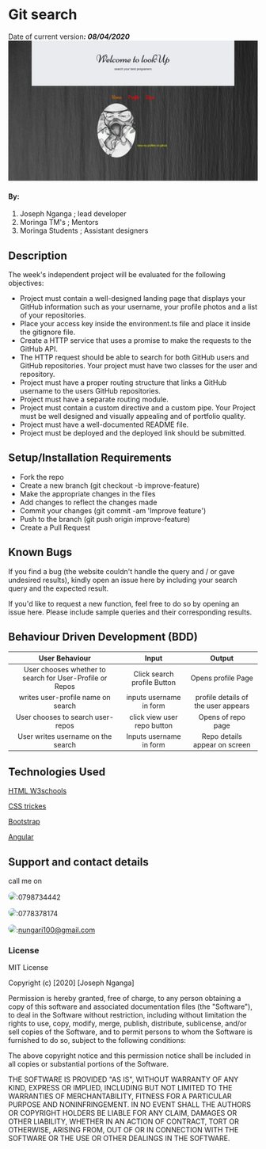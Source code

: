 # Git search

 Date of current version<strong>*: 08/04/2020*</strong>
 <img src="./src/assets/p.png"  >
#### By:
1. Joseph Nganga ; lead developer
1. Moringa TM's ; Mentors
1. Moringa Students ; Assistant designers

## Description

The week's independent project will be evaluated for the following objectives:
*  Project must contain a well-designed landing page that displays your GitHub information such as your username, your profile photos and a list of your repositories.
* Place your access key inside the environment.ts file and place it inside the gitignore file.
* Create a HTTP service that uses a promise to make the requests to the GitHub API.
* The HTTP request should be able to search for both GitHub users and GitHub repositories.
Your project must have two classes for the user and repository.
* Project must have a proper routing structure that links a GitHub username to the users GitHub repositories.
* Project must have a separate routing module.
* Project must contain a custom directive and a custom pipe.
Your Project must be well designed and visually appealing and of portfolio quality.
* Project must have a well-documented README file.
* Project must be deployed and the deployed link should be submitted.

## Setup/Installation Requirements
* Fork the repo
* Create a new branch (git checkout -b improve-feature)
* Make the appropriate changes in the files
* Add changes to reflect the changes made
* Commit your changes (git commit -am 'Improve feature')
* Push to the branch (git push origin improve-feature)
* Create a Pull Request

## Known Bugs
If you find a bug (the website couldn't handle the query and / or gave undesired results), kindly open an issue here by including your search query and the expected result.

If you'd like to request a new function, feel free to do so by opening an issue here. Please include sample queries and their corresponding results.
## Behaviour Driven Development (BDD)


|User Behaviour                    | Input                    | Output         |
|:--------------------------------:|:------------------------:|:--------------:|
|User chooses whether to search for User-Profile or Repos|  Click search profile Button   | Opens profile Page|
|writes user-profile name on search |inputs username in form   | profile details of the user appears |
|User chooses to search user-repos  | click view user repo button | Opens of repo page |
|User writes username on the search | Inputs username in form  | Repo details appear on screen |

## Technologies Used
<a href="https://www.w3schools.com/">HTML W3schools</a> 

<a href="https://css-tricks.com/">CSS trickes</a> 

<a href="https://getbootstrap.com/">Bootstrap</a>

<a href="https://www.w3schools.com/">Angular</a>

## Support and contact details
call me on

<img src="https://bit.ly/2H4L6UZ" width="109" style="border-radius:50%;">:0798734442

<img src="https://bit.ly/383xk0Z" width="109" style="border-radius:50%;">:0778378174
 
 <img src="https://bit.ly/2Smueyp" width="109" style="border-radius:50%;">:nungari100@gmail.com
### License
MIT License

Copyright (c) [2020] [Joseph Nganga]

Permission is hereby granted, free of charge, to any person obtaining a copy
of this software and associated documentation files (the "Software"), to deal
in the Software without restriction, including without limitation the rights
to use, copy, modify, merge, publish, distribute, sublicense, and/or sell
copies of the Software, and to permit persons to whom the Software is
furnished to do so, subject to the following conditions:

The above copyright notice and this permission notice shall be included in all
copies or substantial portions of the Software.

THE SOFTWARE IS PROVIDED "AS IS", WITHOUT WARRANTY OF ANY KIND, EXPRESS OR
IMPLIED, INCLUDING BUT NOT LIMITED TO THE WARRANTIES OF MERCHANTABILITY,
FITNESS FOR A PARTICULAR PURPOSE AND NONINFRINGEMENT. IN NO EVENT SHALL THE
AUTHORS OR COPYRIGHT HOLDERS BE LIABLE FOR ANY CLAIM, DAMAGES OR OTHER
LIABILITY, WHETHER IN AN ACTION OF CONTRACT, TORT OR OTHERWISE, ARISING FROM,
OUT OF OR IN CONNECTION WITH THE SOFTWARE OR THE USE OR OTHER DEALINGS IN THE
SOFTWARE.
